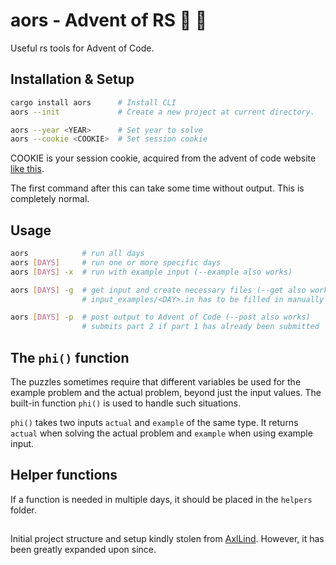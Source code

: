 # aors - Advent of RS 🎄 🦀

Useful rs tools for Advent of Code.

## Installation & Setup

```sh
cargo install aors      # Install CLI
aors --init             # Create a new project at current directory.

aors --year <YEAR>      # Set year to solve
aors --cookie <COOKIE>  # Set session cookie
```

COOKIE is your session cookie, acquired from the advent of code website [like this](https://github.com/wimglenn/advent-of-code-wim/issues/1).

The first command after this can take some time without output. This is completely normal.

## Usage

```sh
aors            # run all days
aors [DAYS]     # run one or more specific days
aors [DAYS] -x  # run with example input (--example also works)

aors [DAYS] -g  # get input and create necessary files (--get also works)
                # input_examples/<DAY>.in has to be filled in manually

aors [DAYS] -p  # post output to Advent of Code (--post also works)
                # submits part 2 if part 1 has already been submitted
```

## The `phi()` function

The puzzles sometimes require that different variables be used for the example problem and the actual problem, beyond just the input values. The built-in function `phi()` is used to handle such situations.

`phi()` takes two inputs `actual` and `example` of the same type. It returns `actual` when solving the actual problem and `example` when using example input.

## Helper functions

If a function is needed in multiple days, it should be placed in the `helpers` folder.

##

Initial project structure and setup kindly stolen from [AxlLind](https://github.com/AxlLind).
However, it has been greatly expanded upon since.
